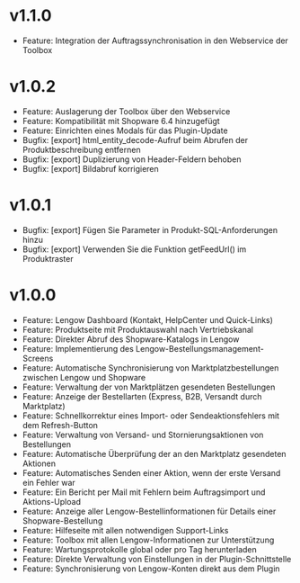 # v1.1.0
- Feature: Integration der Auftragssynchronisation in den Webservice der Toolbox
# v1.0.2
- Feature: Auslagerung der Toolbox über den Webservice
- Feature: Kompatibilität mit Shopware 6.4 hinzugefügt
- Feature: Einrichten eines Modals für das Plugin-Update
- Bugfix: [export] html_entity_decode-Aufruf beim Abrufen der Produktbeschreibung entfernen
- Bugfix: [export] Duplizierung von Header-Feldern behoben
- Bugfix: [export] Bildabruf korrigieren

# v1.0.1
- Bugfix: [export] Fügen Sie Parameter in Produkt-SQL-Anforderungen hinzu
- Bugfix: [export] Verwenden Sie die Funktion getFeedUrl() im Produktraster

# v1.0.0
- Feature: Lengow Dashboard (Kontakt, HelpCenter und Quick-Links)
- Feature: Produktseite mit Produktauswahl nach Vertriebskanal
- Feature: Direkter Abruf des Shopware-Katalogs in Lengow
- Feature: Implementierung des Lengow-Bestellungsmanagement-Screens
- Feature: Automatische Synchronisierung von Marktplatzbestellungen zwischen Lengow und Shopware
- Feature: Verwaltung der von Marktplätzen gesendeten Bestellungen
- Feature: Anzeige der Bestellarten (Express, B2B, Versandt durch Marktplatz)
- Feature: Schnellkorrektur eines Import- oder Sendeaktionsfehlers mit dem Refresh-Button
- Feature: Verwaltung von Versand- und Stornierungsaktionen von Bestellungen
- Feature: Automatische Überprüfung der an den Marktplatz gesendeten Aktionen
- Feature: Automatisches Senden einer Aktion, wenn der erste Versand ein Fehler war
- Feature: Ein Bericht per Mail mit Fehlern beim Auftragsimport und Aktions-Upload
- Feature: Anzeige aller Lengow-Bestellinformationen für Details einer Shopware-Bestellung
- Feature: Hilfeseite mit allen notwendigen Support-Links
- Feature: Toolbox mit allen Lengow-Informationen zur Unterstützung
- Feature: Wartungsprotokolle global oder pro Tag herunterladen
- Feature: Direkte Verwaltung von Einstellungen in der Plugin-Schnittstelle
- Feature: Synchronisierung von Lengow-Konten direkt aus dem Plugin
